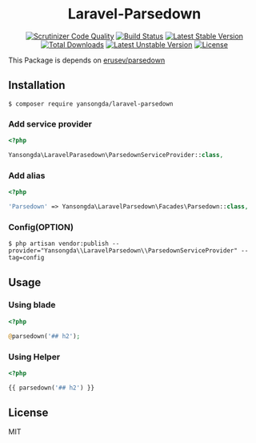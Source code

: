 <h1 align="center">Laravel-Parsedown</h1>

<p align="center">
<a href="https://scrutinizer-ci.com/g/yansongda/laravel-parsedown/?branch=master"><img src="https://scrutinizer-ci.com/g/yansongda/laravel-parsedown/badges/quality-score.png?b=master" alt="Scrutinizer Code Quality"></a>
<a href="https://scrutinizer-ci.com/g/yansongda/laravel-parsedown/build-status/master"><img src="https://scrutinizer-ci.com/g/yansongda/laravel-parsedown/badges/build.png?b=master" alt="Build Status"></a>
<a href="https://packagist.org/packages/yansongda/laravel-parsedown"><img src="https://poser.pugx.org/yansongda/laravel-parsedown/v/stable" alt="Latest Stable Version"></a>
<a href="https://packagist.org/packages/yansongda/laravel-parsedown"><img src="https://poser.pugx.org/yansongda/laravel-parsedown/downloads" alt="Total Downloads"></a>
<a href="https://packagist.org/packages/yansongda/laravel-parsedown"><img src="https://poser.pugx.org/yansongda/laravel-parsedown/v/unstable" alt="Latest Unstable Version"></a>
<a href="https://packagist.org/packages/yansongda/laravel-parsedown"><img src="https://poser.pugx.org/yansongda/laravel-parsedown/license" alt="License"></a>
</p>

This Package is depends on [erusev/parsedown](https://github.com/erusev/parsedown)  

## Installation

```shell
$ composer require yansongda/laravel-parsedown
```

### Add service provider

```php
<?php

Yansongda\LaravelParasedown\ParsedownServiceProvider::class,
```

### Add alias

```php
<?php

'Parsedown' => Yansongda\LaravelParsedown\Facades\Parsedown::class,
```

### Config(OPTION)

```shell
$ php artisan vendor:publish --provider="Yansongda\\LaravelParsedown\\ParsedownServiceProvider" --tag=config
```

## Usage

### Using blade
```php
<?php

@parsedown('## h2');
```

### Using Helper
```php
<?php

{{ parsedown('## h2') }}
```

## License

MIT